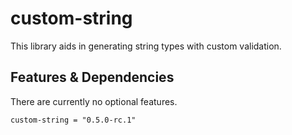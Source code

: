 # custom-string

This library aids in generating string types with custom validation.

## Features & Dependencies

There are currently no optional features.

    custom-string = "0.5.0-rc.1"

